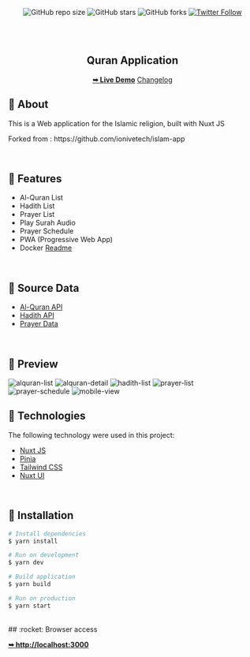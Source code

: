 <div align="center">
  
  ![GitHub repo size](https://img.shields.io/github/repo-size/andycungkrinx91/quran-app)
  ![GitHub stars](https://img.shields.io/github/stars/andycungkrinx91/quran-app?style=social)
  ![GitHub forks](https://img.shields.io/github/forks/andycungkrinx91/quran-app?style=social)
  [![Twitter Follow](https://img.shields.io/twitter/follow/AndyCungkrinx?style=social)](https://twitter.com/intent/follow?screen_name=AndyCungkrinx)

  <br />
  <br />

  <h2 align="center">Quran Application</h2>

<a href="https://quran-app.vercel.app/"><strong>➥ Live Demo</strong></a>
<a href="https://github.com/andycungkrinx91/quran-app/blob/main/CHANGELOG.md">Changelog</a>

</div>

## :dart: About

<p>This is a Web application for the Islamic religion, built with Nuxt JS</p>
<p> Forked from : https://github.com/ionivetech/islam-app</p>

<br>

## :gem: Features

- Al-Quran List
- Hadith List
- Prayer List
- Play Surah Audio
- Prayer Schedule
- PWA (Progressive Web App)
- Docker <a href="https://github.com/andycungkrinx91/quran-app/blob/main/DOCKER.md">Readme</a>

<br>

## :floppy_disk: Source Data

- [Al-Quran API](https://equran.id/apidev)
- [Hadith API](https://equran.id/apidev)
- [Prayer Data](https://github.com/andycungkrinx91/quran-app/blob/main/assets/file/doa-harian.json)

<br>

## :art: Preview

<img src="https://github.com/andycungkrinx91/quran-app/blob/main/public/screenshot/alquran-list.png" alt="alquran-list" />

<img src="https://github.com/andycungkrinx91/quran-app/blob/main/public/screenshot/alquran-detail.png" alt="alquran-detail" />

<img src="https://github.com/andycungkrinx91/quran-app/blob/main/public/screenshot/hadith-list.png" alt="hadith-list" />

<img src="https://github.com/andycungkrinx91/quran-app/blob/main/public/screenshot/prayer-list.png" alt="prayer-list" />

<img src="https://github.com/andycungkrinx91/quran-app/blob/main/public/screenshot/prayer-schedule.png" alt="prayer-schedule" />

<img src="https://github.com/andycungkrinx91/quran-app/blob/main/public/screenshot/mobile-view.png" alt="mobile-view" />

<br>

## :rocket: Technologies

The following technology were used in this project:

- [Nuxt JS](https://nuxt.com/)
- [Pinia](https://pinia.vuejs.org/)
- [Tailwind CSS](https://tailwindcss.com/)
- [Nuxt UI](https://ui.nuxt.com/)

<br>

## :checkered_flag: Installation

```bash
# Install dependencies
$ yarn install

# Run on development
$ yarn dev

# Build application
$ yarn build

# Run on production
$ yarn start
```

<br>
## :rocket: Browser access

<a href="http://localhost:3000/"><strong>➥ http://localhost:3000 </strong></a>